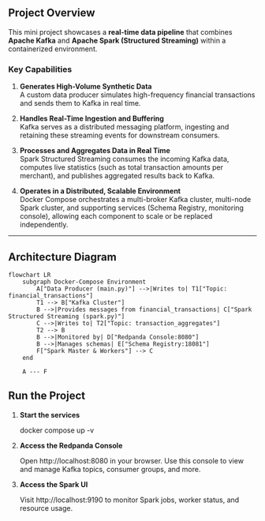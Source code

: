 ## Project Overview

This mini project showcases a **real-time data pipeline** that combines **Apache Kafka** and **Apache Spark (Structured Streaming)** within a containerized environment. 

### Key Capabilities

1. **Generates High-Volume Synthetic Data**  
   A custom data producer simulates high-frequency financial transactions and sends them to Kafka in real time.

2. **Handles Real-Time Ingestion and Buffering**  
   Kafka serves as a distributed messaging platform, ingesting and retaining these streaming events for downstream consumers.

3. **Processes and Aggregates Data in Real Time**  
   Spark Structured Streaming consumes the incoming Kafka data, computes live statistics (such as total transaction amounts per merchant), and publishes aggregated results back to Kafka.

4. **Operates in a Distributed, Scalable Environment**  
   Docker Compose orchestrates a multi-broker Kafka cluster, multi-node Spark cluster, and supporting services (Schema Registry, monitoring console), allowing each component to scale or be replaced independently.

---

## Architecture Diagram

```mermaid
flowchart LR
    subgraph Docker-Compose Environment
        A["Data Producer (main.py)"] -->|Writes to| T1["Topic: financial_transactions"]
        T1 --> B["Kafka Cluster"]
        B -->|Provides messages from financial_transactions| C["Spark Structured Streaming (spark.py)"]
        C -->|Writes to| T2["Topic: transaction_aggregates"]
        T2 --> B
        B -->|Monitored by| D["Redpanda Console:8080"]
        B -->|Manages schemas| E["Schema Registry:18081"]
        F["Spark Master & Workers"] --> C
    end

    A --- F
```

## Run the Project

1. **Start the services**
   
     docker compose up -v

2. **Access the Redpanda Console**
   
     Open http://localhost:8080 in your browser.
     Use this console to view and manage Kafka topics, consumer groups, and more.

3. **Access the Spark UI**
   
      Visit http://localhost:9190 to monitor Spark jobs, worker status, and resource usage.
